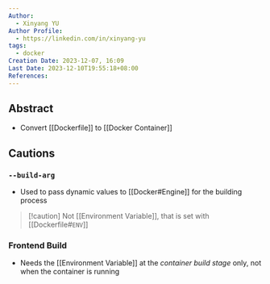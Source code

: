 ```yaml
---
Author:
  - Xinyang YU
Author Profile:
  - https://linkedin.com/in/xinyang-yu
tags:
  - docker
Creation Date: 2023-12-07, 16:09
Last Date: 2023-12-10T19:55:18+08:00
References: 
---
```

## Abstract
- Convert [[Dockerfile]] to [[Docker Container]]


## Cautions
### `--build-arg`
- Used to pass dynamic values to [[Docker#Engine]] for the building process
>[!caution] Not [[Environment Variable]], that is set with  [[Dockerfile#`ENV`]]

### Frontend Build
- Needs the [[Environment Variable]] at the *container build stage* only, not when the container is running